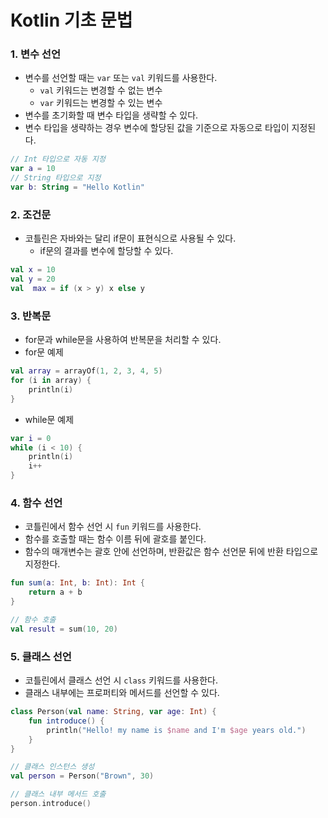 # Kotlin 기초 문법
### 1. 변수 선언
* 변수를 선언할 때는 `var` 또는 `val` 키워드를 사용한다.
  * `val` 키워드는 변경할 수 없는 변수
  * `var` 키워드는 변경할 수 있는 변수
* 변수를 초기화할 때 변수 타입을 생략할 수 있다.
* 변수 타입을 생략하는 경우 변수에 할당된 값을 기준으로 자동으로 타입이 지정된다.
```kotlin
// Int 타입으로 자동 지정
var a = 10
// String 타입으로 지정
var b: String = "Hello Kotlin"
```
### 2. 조건문
* 코틀린은 자바와는 달리 if문이 표현식으로 사용될 수 있다.
  * if문의 결과를 변수에 할당할 수 있다.
```kotlin
val x = 10
val y = 20
val  max = if (x > y) x else y
```
### 3. 반복문
* for문과 while문을 사용하여 반복문을 처리할 수 있다.
* for문 예제
```kotlin
val array = arrayOf(1, 2, 3, 4, 5)
for (i in array) {
    println(i)
}
```
* while문 예제
```kotlin
var i = 0
while (i < 10) {
    println(i)
	i++
}
```
### 4. 함수 선언
* 코틀린에서 함수 선언 시 `fun` 키워드를 사용한다.
* 함수를 호출할 때는 함수 이름 뒤에 괄호를 붙인다.
* 함수의 매개변수는 괄호 안에 선언하며, 반환값은 함수 선언문 뒤에 반환 타입으로 지정한다.
```kotlin
fun sum(a: Int, b: Int): Int {
    return a + b
}

// 함수 호출
val result = sum(10, 20)
```
### 5. 클래스 선언
* 코틀린에서 클래스 선언 시 `class` 키워드를 사용한다.
* 클래스 내부에는 프로퍼티와 메서드를 선언할 수 있다.

```kotlin
class Person(val name: String, var age: Int) {
    fun introduce() {
        println("Hello! my name is $name and I'm $age years old.")
    }
}

// 클래스 인스턴스 생성
val person = Person("Brown", 30)

// 클래스 내부 메서드 호출
person.introduce()
```

